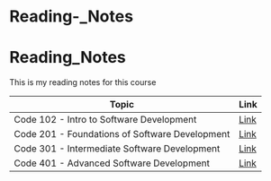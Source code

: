 # Reading-_Notes

# Reading_Notes


This is my reading notes for this course 




| Topic      | Link |
| ---------- | ----------- |
|  Code 102 - Intro to Software Development|[Link](https://hamzaqahoush.github.io/reading-notes/)|
|  Code 201 - Foundations of Software Development|[Link](https://hamzaqahoush.github.io/Reading_Notes-201/)|
| Code 301 - Intermediate Software Development|[Link](https://hamzaqahoush.github.io/Reading-notes-301/)|
|   Code 401 - Advanced Software Development|[Link](https://github.com/HamzaQahoush/Reading-Notes-401)|





